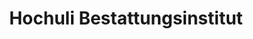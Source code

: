 ---
title: "Hochuli Bestattungsinstitut"
url: /sursee/hochuli-bestattungsinstitut/
shop: Bestattungen
---